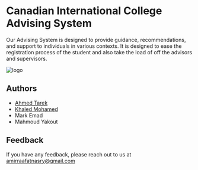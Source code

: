 
# Canadian International College Advising System

Our Advising System is designed to provide guidance, recommendations, and support to individuals in various contexts. It is designed to ease the registration process of the student and also take the load of off the advisors and supervisors.


![logo](https://github.com/Ahmed-Tarek-Abdellatif/Super-Se3edy/assets/119670722/94280b84-5484-41c9-b5bb-b9b659c31534)

## Authors

- [Ahmed Tarek](https://github.com/Ahmed-Tarek-Abdellatif)
- [Khaled Mohamed](https://github.com/Khaledmohamed16)
- Mark Emad
- Mahmoud Yakout

## Feedback

If you have any feedback, please reach out to us at amirraafatnasry@gmail.com
